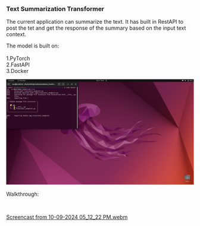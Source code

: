 <html>
<head></head>

<h3>Text Summarization Transformer</h3>
<body>
<p> The current application can summarize the text.
It has built in RestAPI to post the tet and get the 
response of the summary based on the   input text context.

The model is built on:<br>
<br>1.PyTorch
<br>2.FastAPI
<br>3.Docker


</p>

<img src="./assets/Screenshot from 2024-10-09 16-54-38.png"></img>

<p>Walkthrough:</p><br>

[Screencast from 10-09-2024 05_12_22 PM.webm](https://github.com/user-attachments/assets/59501f4c-8f0e-4081-bfc9-3b6e2f8a2242)


</body>

</html>
